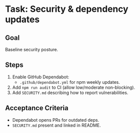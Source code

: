 # Task: Security & dependency updates

## Goal
Baseline security posture.

## Steps
1. Enable GitHub Dependabot:
   - `.github/dependabot.yml` for npm weekly updates.
2. Add `npm run audit` to CI (allow low/moderate non-blocking).
3. Add `SECURITY.md` describing how to report vulnerabilities.

## Acceptance Criteria
- Dependabot opens PRs for outdated deps.
- `SECURITY.md` present and linked in README.
